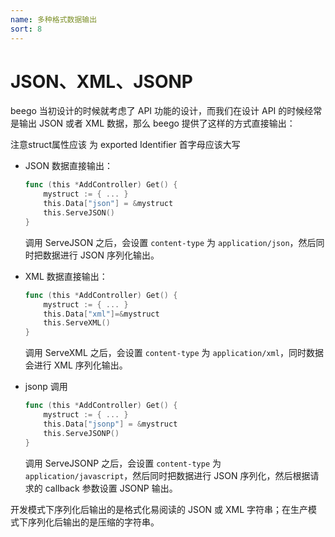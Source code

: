 ```yaml
---
name: 多种格式数据输出
sort: 8
---
```


# JSON、XML、JSONP

beego 当初设计的时候就考虑了 API 功能的设计，而我们在设计 API 的时候经常是输出 JSON 或者 XML 数据，那么 beego 提供了这样的方式直接输出：

注意struct属性应该 为 exported Identifier
首字母应该大写
- JSON 数据直接输出：

	```go
	func (this *AddController) Get() {
		mystruct := { ... }
		this.Data["json"] = &mystruct
		this.ServeJSON()
	}
	```
	调用 ServeJSON 之后，会设置 `content-type` 为 `application/json`，然后同时把数据进行 JSON 序列化输出。

- XML 数据直接输出：
	
	```go
	func (this *AddController) Get() {
		mystruct := { ... }
		this.Data["xml"]=&mystruct
		this.ServeXML()
	}
	```
	调用 ServeXML 之后，会设置 `content-type` 为 `application/xml`，同时数据会进行 XML 序列化输出。

- jsonp 调用

	```go
	func (this *AddController) Get() {
		mystruct := { ... }
		this.Data["jsonp"] = &mystruct
		this.ServeJSONP()
	}
	```
	调用 ServeJSONP 之后，会设置 `content-type` 为 `application/javascript`，然后同时把数据进行 JSON 序列化，然后根据请求的 callback 参数设置 JSONP 输出。
	
	
开发模式下序列化后输出的是格式化易阅读的 JSON 或 XML 字符串；在生产模式下序列化后输出的是压缩的字符串。
